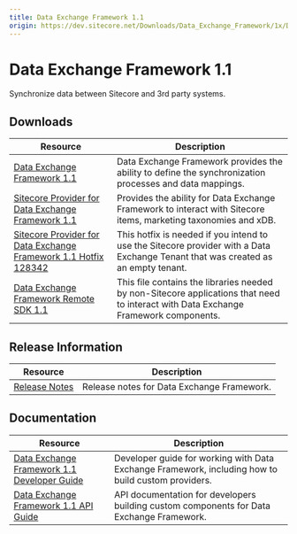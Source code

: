 ```yaml
---
title: Data Exchange Framework 1.1
origin: https://dev.sitecore.net/Downloads/Data_Exchange_Framework/1x/Data_Exchange_Framework_11.aspx
---
```


# Data Exchange Framework 1.1

Synchronize data between Sitecore and 3rd party systems.

## Downloads

 | Resource | Description |
 | --- | --- |
 | [Data Exchange Framework 1.1](https://sitecoredev.azureedge.net/~/media/5EECD90DF76B4337B712075ACB5D98CB.ashx?date=20160902T161729) | Data Exchange Framework provides the ability to define the synchronization processes and data mappings. |
 | [Sitecore Provider for Data Exchange Framework 1.1](https://sitecoredev.azureedge.net/~/media/459EC41CA379450CBBBB8499EDC39D4A.ashx?date=20160902T162520) | Provides the ability for Data Exchange Framework to interact with Sitecore items, marketing taxonomies and xDB. |
 | [Sitecore Provider for Data Exchange Framework 1.1 Hotfix 128342](https://sitecoredev.azureedge.net/~/media/8FD3C024F83B4EDAA92A80CDB094C481.ashx?date=20161007T164419) | This hotfix is needed if you intend to use the Sitecore provider with a Data Exchange Tenant that was created as an empty tenant. |
 | [Data Exchange Framework Remote SDK 1.1](https://sitecoredev.azureedge.net/~/media/5D03C17209A448A484802C5AFDD50E7F.ashx?date=20160902T162635) | This file contains the libraries needed by non-Sitecore applications that need to interact with Data Exchange Framework components. |

## Release Information

 | Resource | Description |
 | --- | --- |
 | [Release Notes](/downloads/Data%20Exchange%20Framework/1x/Data%20Exchange%20Framework%2011/Release%20Notes) | Release notes for Data Exchange Framework. |

## Documentation

 | Resource | Description |
 | --- | --- |
 | [Data Exchange Framework 1.1 Developer Guide](https://doc.sitecore.com/developers/def/v1.1/) | Developer guide for working with Data Exchange Framework, including how to build custom providers. |
 | [Data Exchange Framework 1.1 API Guide](https://sitecoredev.azureedge.net/~/media/82753B6A4BD947FAB9B6CE2C91A4A820.ashx?date=20190221T140237) | API documentation for developers building custom components for Data Exchange Framework. |